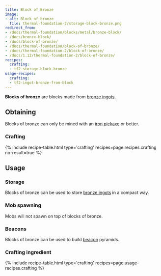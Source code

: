 ```yaml
---
title: Block of Bronze
image:
- alt: Block of bronze
  file: thermal-foundation-2/storage-block-bronze.png
redirect_from:
- /docs/thermal-foundation/blocks/metal/bronze-block/
- /docs/bronze-block/
- /docs/block-of-bronze/
- /docs/thermal-foundation/block-of-bronze/
- /docs/thermal-foundation-2/block-of-bronze/
- /docs/1.12/thermal-foundation-2/block-of-bronze/
recipes:
  crafting:
  - tf2-storage-block-bronze
usage-recipes:
  crafting:
  - tf2-ingot-bronze-from-block
---
```


**Blocks of bronze** are blocks made from [bronze ingots](/docs/1.12/thermal-foundation/bronze-ingot/).


Obtaining
---------

Blocks of bronze can only be mined with an [iron
pickaxe](https://minecraft.gamepedia.com/Pickaxe) or better.

### Crafting
{% include recipe-table.html type='crafting' recipes=page.recipes.crafting no-result=true %}


Usage
-----

### Storage
Blocks of bronze can be used to store [bronze ingots](/docs/1.12/thermal-foundation/bronze-ingot/) in a
compact way.

### Mob spawning
Mobs will not spawn on top of blocks of bronze.

### Beacons
Blocks of bronze can be used to build
[beacon](https://minecraft.gamepedia.com/Beacon) pyramids.

### Crafting ingredient
{% include recipe-table.html type='crafting' recipes=page.usage-recipes.crafting %}
